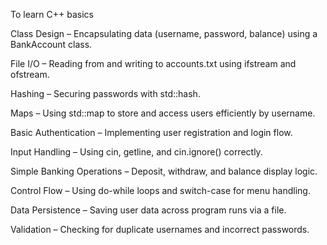 To learn C++ basics 

Class Design – Encapsulating data (username, password, balance) using a BankAccount class.

File I/O – Reading from and writing to accounts.txt using ifstream and ofstream.

Hashing – Securing passwords with std::hash.

Maps – Using std::map to store and access users efficiently by username.

Basic Authentication – Implementing user registration and login flow.

Input Handling – Using cin, getline, and cin.ignore() correctly.

Simple Banking Operations – Deposit, withdraw, and balance display logic.

Control Flow – Using do-while loops and switch-case for menu handling.

Data Persistence – Saving user data across program runs via a file.

Validation – Checking for duplicate usernames and incorrect passwords.